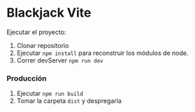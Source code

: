 # Blackjack Vite

Ejecutar el proyecto:

1. Clonar repositorio
2. Ejecutar ```npm install``` para reconstruir los módulos de node.
3. Correr devServer ```npm run dev```

### Producción

1. Ejecutar ```npm run build```
2. Tomar la carpeta ```dist``` y despregarla